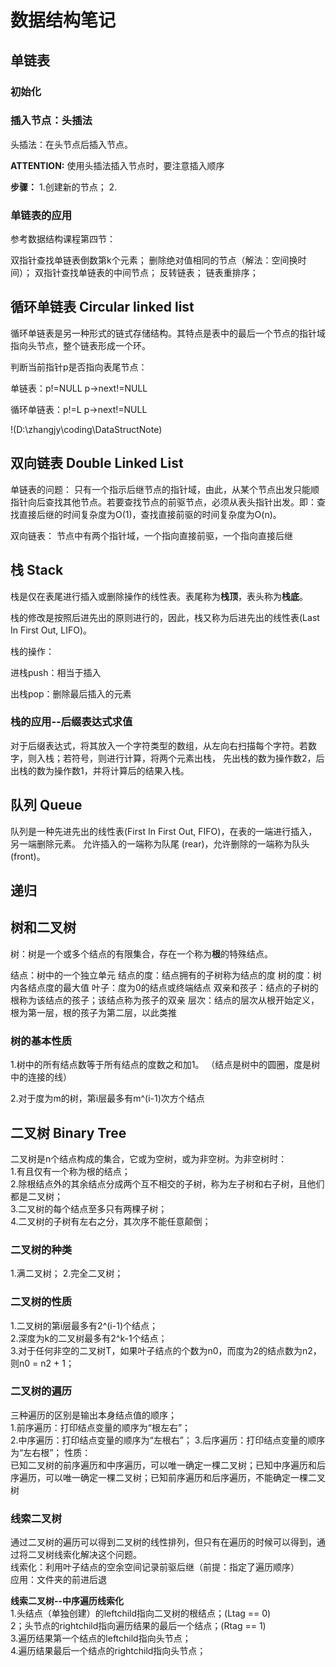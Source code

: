 # 数据结构笔记

## 单链表

### 初始化

### 插入节点：头插法

头插法：在头节点后插入节点。

**ATTENTION:**
使用头插法插入节点时，要注意插入顺序

**步骤：**
1.创建新的节点；
2.

### 单链表的应用
参考数据结构课程第四节：

双指针查找单链表倒数第k个元素；
删除绝对值相同的节点（解法：空间换时间）；
双指针查找单链表的中间节点；
反转链表；
链表重排序；

## 循环单链表 Circular linked list

循环单链表是另一种形式的链式存储结构。其特点是表中的最后一个节点的指针域指向头节点，整个链表形成一个环。

判断当前指针p是否指向表尾节点：

单链表：p!=NULL p->next!=NULL

循环单链表：p!=L p->next!=NULL

!(D:\zhangjy\coding\DataStructNote)

## 双向链表 Double Linked List
单链表的问题：
只有一个指示后继节点的指针域，由此，从某个节点出发只能顺指针向后查找其他节点。若要查找节点的前驱节点，必须从表头指针出发。即：查找直接后继的时间复杂度为O(1)，查找直接前驱的时间复杂度为O(n)。

双向链表：
节点中有两个指针域，一个指向直接前驱，一个指向直接后继

## 栈 Stack
栈是仅在表尾进行插入或删除操作的线性表。表尾称为**栈顶**，表头称为**栈底**。

栈的修改是按照后进先出的原则进行的，因此，栈又称为后进先出的线性表(Last In First Out, LIFO)。

栈的操作：

进栈push：相当于插入

出栈pop：删除最后插入的元素

### 栈的应用--后缀表达式求值
对于后缀表达式，将其放入一个字符类型的数组，从左向右扫描每个字符。若数字，则入栈；若符号，则进行计算，将两个元素出栈，
先出栈的数为操作数2，后出栈的数为操作数1，并将计算后的结果入栈。

## 队列 Queue
队列是一种先进先出的线性表(First In First Out, FIFO)，在表的一端进行插入，另一端删除元素。
允许插入的一端称为队尾 (rear)，允许删除的一端称为队头 (front)。

## 递归

## 树和二叉树
树：树是一个或多个结点的有限集合，存在一个称为**根**的特殊结点。

结点：树中的一个独立单元
结点的度：结点拥有的子树称为结点的度
树的度：树内各结点度的最大值
叶子：度为0的结点或终端结点
双亲和孩子：结点的子树的根称为该结点的孩子；该结点称为孩子的双亲
层次：结点的层次从根开始定义，根为第一层，根的孩子为第二层，以此类推

### 树的基本性质
1.树中的所有结点数等于所有结点的度数之和加1。
（结点是树中的圆圈，度是树中的连接的线）

2.对于度为m的树，第i层最多有m^(i-1)次方个结点

## 二叉树 Binary Tree

二叉树是n个结点构成的集合，它或为空树，或为非空树。为非空树时：  
1.有且仅有一个称为根的结点；  
2.除根结点外的其余结点分成两个互不相交的子树，称为左子树和右子树，且他们都是二叉树；  
3.二叉树的每个结点至多只有两棵子树；  
4.二叉树的子树有左右之分，其次序不能任意颠倒；

### 二叉树的种类
1.满二叉树；
2.完全二叉树；

### 二叉树的性质
1.二叉树的第i层最多有2^(i-1)个结点；  
2.深度为k的二叉树最多有2^k-1个结点；  
3.对于任何非空的二叉树T，如果叶子结点的个数为n0，而度为2的结点数为n2，则n0 = n2 + 1；

### 二叉树的遍历
三种遍历的区别是输出本身结点值的顺序；  
1.前序遍历：打印结点变量的顺序为“根左右”；  
2.中序遍历：打印结点变量的顺序为“左根右”；
3.后序遍历：打印结点变量的顺序为“左右根”；
性质：  
已知二叉树的前序遍历和中序遍历，可以唯一确定一棵二叉树；已知中序遍历和后序遍历，可以唯一确定一棵二叉树；已知前序遍历和后序遍历，不能确定一棵二叉树

### 线索二叉树
通过二叉树的遍历可以得到二叉树的线性排列，但只有在遍历的时候可以得到，通过将二叉树线索化解决这个问题。  
线索化：利用叶子结点的空余空间记录前驱后继（前提：指定了遍历顺序）  
应用：文件夹的前进后退

**线索二叉树--中序遍历线索化**  
1.头结点（单独创建）的leftchild指向二叉树的根结点；(Ltag == 0)  
2；头节点的rightchild指向遍历结果的最后一个结点；(Rtag == 1)  
3.遍历结果第一个结点的leftchild指向头节点；  
4.遍历结果最后一个结点的rightchild指向头节点；  